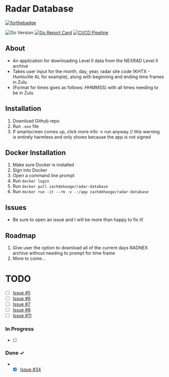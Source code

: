 # Radar Database

[![forthebadge](https://forthebadge.com/images/badges/made-with-go.svg)](https://forthebadge.com)

![Go Version](https://img.shields.io/badge/GO-1.23.0-red)
[![Go Report Card](https://goreportcard.com/badge/github.com/zachdehooge/radar_database)](https://goreportcard.com/report/github.com/zachdehooge/radar_database)
[![CI/CD Pipeline](https://github.com/Zachdehooge/Radar-Database/actions/workflows/CICD-Pipeline.yml/badge.svg)](https://github.com/Zachdehooge/Radar-Database/actions/workflows/CICD-Pipeline.yml)
<!--[![GO Snyk Check Master](https://github.com/Zachdehooge/Radar_Database/actions/workflows/snyk.yml/badge.svg?branch=main)](https://github.com/Zachdehooge/Radar_Database/actions/workflows/snyk.yml)-->

## About
* An application for downloading Level II data from the NEXRAD Level II archive
* Takes user input for the month, day, year, radar site code (KHTX - Huntsville AL for example), along with beginning and ending time frames in Zulu
* (Format for times goes as follows: HHMMSS) with all times needing to be in Zulu

## Installation

1. Download Github repo
2. Run `.exe` file
3. If smartscreen comes up, click more info -> run anyway // this warning is entirely harmless and only shows because the app is not signed

## Docker Installation
1. Make sure Docker is installed
2. Sign into Docker
3. Open a command line prompt
4. Run `docker login`
5. Run `docker pull zachdehooge/radar-database`
6. Run `docker run -it --rm -v .:/app zachdehooge/radar-database`

## Issues
* Be sure to open an issue and I will be more than happy to fix it!

## Roadmap
1. Give user the option to download all of the current days RADNEX archive without needing to prompt for time frame
2. More to come...

# TODO

- [ ] <a href="https://github.com/Zachdehooge/Radar-Database/issues/5">Issue #5</a>
- [ ] <a href="https://github.com/Zachdehooge/Radar-Database/issues/6">Issue #6</a>
- [ ] <a href="https://github.com/Zachdehooge/Radar-Database/issues/7">Issue #7</a>
- [ ] <a href="https://github.com/Zachdehooge/Radar-Database/issues/8">Issue #8</a>
- [ ] <a href="https://github.com/Zachdehooge/Radar-Database/issues/11">Issue #11</a>

### In Progress

- [ ] 

### Done ✓

- - [x] <a href="https://github.com/Zachdehooge/Radar-Database/issues/34">Issue #34</a>

<!-- Enter [x] when done with a TODO-->
